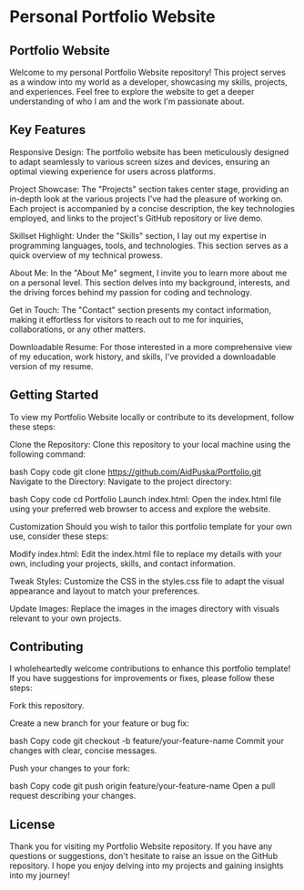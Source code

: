# Personal Portfolio Website
## Portfolio Website

Welcome to my personal Portfolio Website repository! This project serves as a window into my world as a developer, showcasing my skills, projects, and experiences. Feel free to explore the website to get a deeper understanding of who I am and the work I'm passionate about.

## Key Features
Responsive Design: The portfolio website has been meticulously designed to adapt seamlessly to various screen sizes and devices, ensuring an optimal viewing experience for users across platforms.

Project Showcase: The "Projects" section takes center stage, providing an in-depth look at the various projects I've had the pleasure of working on. Each project is accompanied by a concise description, the key technologies employed, and links to the project's GitHub repository or live demo.

Skillset Highlight: Under the "Skills" section, I lay out my expertise in programming languages, tools, and technologies. This section serves as a quick overview of my technical prowess.

About Me: In the "About Me" segment, I invite you to learn more about me on a personal level. This section delves into my background, interests, and the driving forces behind my passion for coding and technology.

Get in Touch: The "Contact" section presents my contact information, making it effortless for visitors to reach out to me for inquiries, collaborations, or any other matters.

Downloadable Resume: For those interested in a more comprehensive view of my education, work history, and skills, I've provided a downloadable version of my resume.

## Getting Started
To view my Portfolio Website locally or contribute to its development, follow these steps:

Clone the Repository: Clone this repository to your local machine using the following command:

bash
Copy code
git clone https://github.com/AidPuska/Portfolio.git
Navigate to the Directory: Navigate to the project directory:

bash
Copy code
cd Portfolio
Launch index.html: Open the index.html file using your preferred web browser to access and explore the website.

Customization
Should you wish to tailor this portfolio template for your own use, consider these steps:

Modify index.html: Edit the index.html file to replace my details with your own, including your projects, skills, and contact information.

Tweak Styles: Customize the CSS in the styles.css file to adapt the visual appearance and layout to match your preferences.

Update Images: Replace the images in the images directory with visuals relevant to your own projects.

## Contributing
I wholeheartedly welcome contributions to enhance this portfolio template! If you have suggestions for improvements or fixes, please follow these steps:

Fork this repository.

Create a new branch for your feature or bug fix:

bash
Copy code
git checkout -b feature/your-feature-name
Commit your changes with clear, concise messages.

Push your changes to your fork:

bash
Copy code
git push origin feature/your-feature-name
Open a pull request describing your changes.

## License

Thank you for visiting my Portfolio Website repository. If you have any questions or suggestions, don't hesitate to raise an issue on the GitHub repository. I hope you enjoy delving into my projects and gaining insights into my journey!
